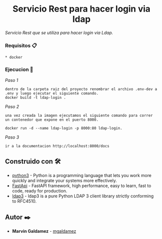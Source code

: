 <h1 align="center">Servicio Rest para hacer login via ldap</h1>

_Servicio Rest que se utiliza para hacer login via Ldap._

### Requisitos 📋

```
* docker
```

### Ejecucion 🔧


_Paso 1_

```
dentro de la carpeta raiz del proyecto renombrar el archivo .env-dev a .env y luego ejecutar el siguiente comando.
docker build -t ldap-login .
```

_Paso 2_

```
una vez creada la imagen ejecutamos el siguiente comando para correr un contenedor que expone en el puerto 8000.

docker run -d --name ldap-login -p 8000:80 ldap-login.
```

_Paso 3_

```
ir a la documentacion http://localhost:8000/docs
```


## Construido con 🛠️

* [python3](https://www.python.org/) - Python is a programming language that lets you work more quickly and integrate your systems more effectively.
* [FastApi](https://fastapi.tiangolo.com/) - FastAPI framework, high performance, easy to learn, fast to code, ready for production.
* [ldap3](https://ldap3.readthedocs.io/) - ldap3 is a pure Python LDAP 3 client library strictly conforming to RFC4510.


## Autor ✒️

* **Marvin Galdamez** - [mgaldamez](https://github.com/mgaldamez/)